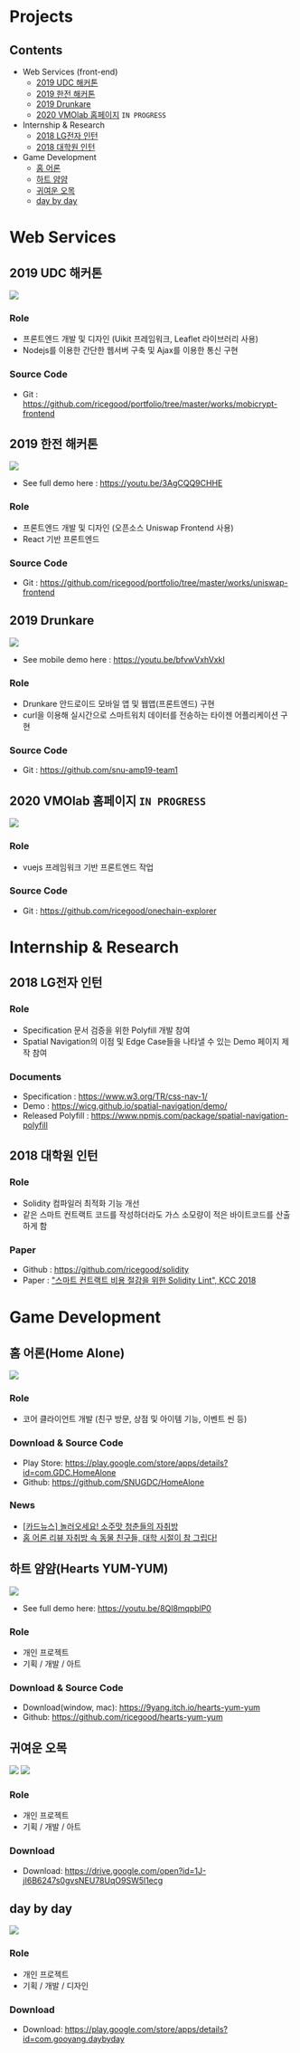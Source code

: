# Projects
## Contents
* Web Services (front-end)
  - [2019 UDC 해커톤](#2019-udc-해커톤)
  - [2019 한전 해커톤](#2019-한전-해커톤)
  - [2019 Drunkare](#2019-drunkare)
  - [2020 VMOlab 홈페이지](#2020-vmolab-홈페이지-in-progress) `IN PROGRESS`
* Internship & Research
  - [2018 LG전자 인턴](#2018-lg전자-인턴)
  - [2018 대학원 인턴](#2018-대학원-인턴)
* Game Development
  - [홈 어론](#홈-어론home-alone)
  - [하트 얌얌](#하트-얌얌hearts-yum-yum)
  - [귀여운 오목](#귀여운-오목)
  - [day by day](#day-by-day)

# Web Services
## 2019 UDC 해커톤
![](src/mobicrypt/demo.gif)
### Role
* 프론트엔드 개발 및 디자인 (Uikit 프레임워크, Leaflet 라이브러리 사용)
* Nodejs를 이용한 간단한 웹서버 구축 및 Ajax를 이용한 통신 구현
### Source Code
* Git : https://github.com/ricegood/portfolio/tree/master/works/mobicrypt-frontend

## 2019 한전 해커톤
![](src/energy/demo.gif)
* See full demo here : https://youtu.be/3AgCQQ9CHHE
### Role
* 프론트엔드 개발 및 디자인 (오픈소스 Uniswap Frontend 사용)
* React 기반 프론트엔드
### Source Code
* Git : https://github.com/ricegood/portfolio/tree/master/works/uniswap-frontend

## 2019 Drunkare
![](src/drunkare/web.jpg)
* See mobile demo here : https://youtu.be/bfvwVxhVxkI
### Role
* Drunkare 안드로이드 모바일 앱 및 웹앱(프론트엔드) 구현
* curl을 이용해 실시간으로 스마트워치 데이터를 전송하는 타이젠 어플리케이션 구현
### Source Code
* Git : https://github.com/snu-amp19-team1

## 2020 VMOlab 홈페이지 `IN PROGRESS`
![](src/vmolab/demo.gif)
### Role
* vuejs 프레임워크 기반 프론트엔드 작업
### Source Code
* Git : https://github.com/ricegood/onechain-explorer


# Internship & Research
## 2018 LG전자 인턴
### Role
* Specification 문서 검증을 위한 Polyfill 개발 참여
* Spatial Navigation의 이점 및 Edge Case들을 나타낼 수 있는 Demo 페이지 제작 참여
### Documents
* Specification : https://www.w3.org/TR/css-nav-1/
* Demo : https://wicg.github.io/spatial-navigation/demo/
* Released Polyfill : https://www.npmjs.com/package/spatial-navigation-polyfill

## 2018 대학원 인턴
### Role
* Solidity 컴파일러 최적화 기능 개선
* 같은 스마트 컨트랙트 코드를 작성하더라도 가스 소모량이 적은 바이트코드를 산출하게 함
### Paper
* Github : https://github.com/ricegood/solidity
* Paper : ["스마트 컨트랙트 비용 절감을 위한 Solidity Lint", KCC 2018](https://www.eiric.or.kr/literature/ser_view.php?SnxGubun=INME&mode=total&searchCate=literature&literature=Y&more=Y&research=Y&pg=115&gu=INME000F6&cmd=qryview&SnxIndxNum=215364&rownum=1143&totalCnt=4829&q1_t=&listUrl=L2xpdGVyYXR1cmUvcmVzdWx0LnBocD9TbnhHdWJ)


# Game Development
## 홈 어론(Home Alone)
![](src/homealone/1.png)
### Role
* 코어 클라이언트 개발 (친구 방문, 상점 및 아이템 기능, 이벤트 씬 등)
### Download & Source Code
* Play Store: https://play.google.com/store/apps/details?id=com.GDC.HomeAlone
* Github: https://github.com/SNUGDC/HomeAlone
### News
* [\[카드뉴스\] 놀러오세요! 소주맛 청춘들의 자취방](http://naver.me/5rCLa87W)
* [홈 어론 리뷰 자취방 속 동물 친구들, 대학 시절이 참 그립다!](http://naver.me/GiUW8PXQ)


## 하트 얌얌(Hearts YUM-YUM)
![](src/heartyumyum/demo.gif)
* See full demo here: https://youtu.be/8Ql8mqpblP0
### Role
* 개인 프로젝트
* 기획 / 개발 / 아트
### Download & Source Code
* Download(window, mac): https://9yang.itch.io/hearts-yum-yum
* Github: https://github.com/ricegood/hearts-yum-yum

## 귀여운 오목
![](src/gomok/1.jpg) ![](src/gomok/2.jpg)
### Role
* 개인 프로젝트
* 기획 / 개발 / 아트
### Download
* Download: https://drive.google.com/open?id=1J-jI6B6247s0gvsNEU78UqO9SW5l1ecg

## day by day
![](src/daybyday/1.jpg)
### Role
* 개인 프로젝트
* 기획 / 개발 / 디자인
### Download
* Download: https://play.google.com/store/apps/details?id=com.gooyang.daybyday
